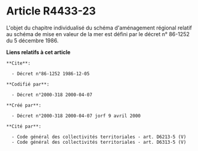 # Article R4433-23

L'objet du chapitre individualisé du schéma d'aménagement régional relatif au schéma de mise en valeur de la mer est défini
par le décret n° 86-1252 du 5 décembre 1986.

**Liens relatifs à cet article**

	**Cite**:

	  - Décret n°86-1252 1986-12-05

	**Codifié par**:

	  - Décret n°2000-318 2000-04-07

	**Créé par**:

	  - Décret n°2000-318 2000-04-07 jorf 9 avril 2000

	**Cité par**:

	  - Code général des collectivités territoriales - art. D6213-5 (V)
	  - Code général des collectivités territoriales - art. D6313-5 (V)
